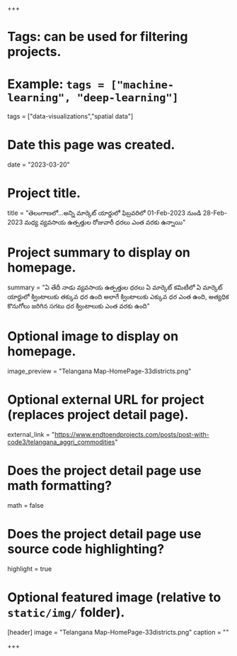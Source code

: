 +++
# Tags: can be used for filtering projects.
# Example: `tags = ["machine-learning", "deep-learning"]`
tags = ["data-visualizations","spatial data"]

# Date this page was created.
date = "2023-03-20"

# Project title.
title = "తెలంగాణలో…అన్ని మార్కెట్ యార్డులో ఫిబ్రవరిలో 01-Feb-2023 నుండి 28-Feb-2023 మధ్య వ్యవసాయ ఉత్పత్తుల రోజువారీ ధరలు ఎంత వరకు ఉన్నాయి"

# Project summary to display on homepage.
summary = "ఏ తేదీ నాడు వ్యవసాయ ఉత్పత్తుల ధరలు ఏ మార్కెట్ కమిటీలో ఏ మార్కెట్ యార్డులో క్వింటాలుకు తక్కువ ధర ఉంది అలాగే క్వింటాలుకు ఎక్కువ ధర ఎంత ఉంది, అత్యధిక కొనుగోలు జరిగిన సగటు ధర క్వింటాలుకు ఎంత వరకు ఉంది"

# Optional image to display on homepage.
image_preview = "Telangana Map-HomePage-33districts.png"

# Optional external URL for project (replaces project detail page).
external_link = "https://www.endtoendprojects.com/posts/post-with-code3/telangana_aggri_commodities"

# Does the project detail page use math formatting?
math = false

# Does the project detail page use source code highlighting?
highlight = true

# Optional featured image (relative to `static/img/` folder).
[header]
image = "Telangana Map-HomePage-33districts.png"
caption = ""

+++
